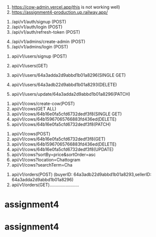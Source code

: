 <!-- Deployed Live Link (Railway) -->

1. https://cow-admin.vercel.app(this is not working well)
2. https://assignment4-production.up.railway.app/

<!-- Auth (User) -->

1. /api/v1/auth/signup (POST)
2. /api/v1/auth/login (POST)
3. /api/v1/auth/refresh-token (POST)

<!-- Auth (Admin) -->

4. /api/v1/admins/create-admin (POST)
5. /api/v1/admins/login (POST)

<!-- user -->

1. api/v1/users/signup (POST)

2. api/v1/users(GET)
3. api/v1/users/64a3adda2d9abbd1b01a8296(SINGLE GET)
4. api/v1/users/64a3adb22d9abbd1b01a8293(DELETE)
5. api/v1/users/update/64a3adda2d9abbd1b01a8296(PATCH)

<!-- cows -->

1. api/v1/cows/create-cow(POST)
2. api/v1/cows(GET ALL)
3. api/v1/cows/64b16e0fa5cfd6732dedf3f8(SINGLE GET)
4. api/v1/cows/64b15967065766883fd436ed(DELETE)
5. api/v1/cows/64b16e0fa5cfd6732dedf3f8(PATCH)

<!-- Pagination and Filtering routes of Cows -->

1. api/v1/cows(POST)
1. api/v1/cows/64b16e0fa5cfd6732dedf3f8(GET)
1. api/v1/cows/64b15967065766883fd436ed(DELETE)
1. api/v1/cows/64b16e0fa5cfd6732dedf3f8(UPDATE)
1. api/v1/cows?sortBy=price&sortOrder=asc
1. api/v1/cows?location=Chattogram
1. api/v1/cows?searchTerm=Cha

<!-- Orders -->

1. api/v1/orders(POST) (buyerID: 64a3adb22d9abbd1b01a8293,sellerID: 64a3adda2d9abbd1b01a8296)
2. api/v1/orders(GET)........................

# assignment4

# assignment4
